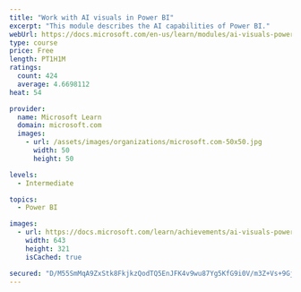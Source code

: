 ```yaml
---
title: "Work with AI visuals in Power BI"
excerpt: "This module describes the AI capabilities of Power BI."
webUrl: https://docs.microsoft.com/en-us/learn/modules/ai-visuals-power-bi/
type: course
price: Free
length: PT1H1M
ratings:
  count: 424
  average: 4.6698112
heat: 54

provider:
  name: Microsoft Learn
  domain: microsoft.com
  images:
    - url: /assets/images/organizations/microsoft.com-50x50.jpg
      width: 50
      height: 50

levels:
  - Intermediate

topics:
  - Power BI

images:
  - url: https://docs.microsoft.com/learn/achievements/ai-visuals-power-bi-social.png
    width: 643
    height: 321
    isCached: true

secured: "D/M55SmMqA9ZxStk8FkjkzQodTQ5EnJFK4v9wu87Yg5KfG9i0V/m3Z+Vs+9Gjjg8mPdBmzlfOtw5WuuWieIZ2N1fmO5G4PTAiDrnA2MYeuMpzwVy/74yvLb6/Z+cw+iZutjBtpy3F4bWLsVLOsGbewwkH7Ku0bN+NnlKeXgzqfegZeEZomav2a1uMYy1PI8Q/iKe+JZRQtxSnF2g+RdJ0MV4STfR1kHWSSQ0YLuzupBSDAF2MoSz8+mbNSkqWGOTffMPQm3TP0yGRZfHBptV5ktU/mTPIr3HBPo75ayFARBobLDIE8SSt27IwVhKhb/TArPZPnxD87wOYmbMq277LCBTDWN9DW3XOn/FW6S2R46q7SQo8Kp2R0+LmrLC6WlM/s4X7VHxbZJjzbbw5hofZnpE3fBskWcfeAR5CnSyVr0=;1/ex5NnJ4on6n/vdjbCbhw=="
---
```



